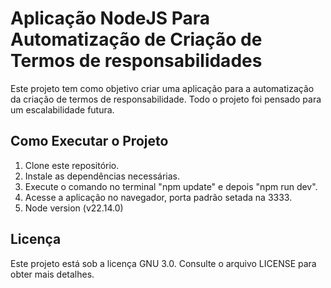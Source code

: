 # Aplicação NodeJS Para Automatização de Criação de Termos de responsabilidades 

Este projeto tem como objetivo criar uma aplicação para a automatização da criação de termos de responsabilidade. Todo o projeto foi pensado para um escalabilidade futura.

## Como Executar o Projeto

1. Clone este repositório.
2. Instale as dependências necessárias.
3. Execute o comando no terminal "npm update" e depois "npm run dev".
4. Acesse a aplicação no navegador, porta padrão setada na 3333.
5. Node version (v22.14.0)

## Licença

Este projeto está sob a licença GNU 3.0. Consulte o arquivo LICENSE para obter mais detalhes.
